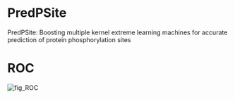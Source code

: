 # PredPSite
PredPSite: Boosting multiple kernel extreme learning machines for accurate prediction of protein phosphorylation sites 
# ROC 
![fig_ROC](https://user-images.githubusercontent.com/55117772/177105952-d220b967-d319-4d04-9c68-943f4f2fc036.png)
